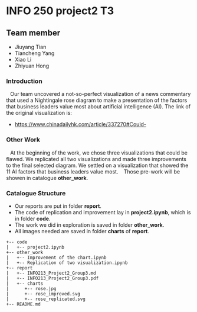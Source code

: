 # INFO 250 project2 T3
## Team member
- Jiuyang Tian
- Tiancheng Yang
- Xiao Li
- Zhiyuan Hong

### Introduction
&ensp; Our team uncovered a not-so-perfect visualization of a news commentary that used a Nightingale rose diagram to make a presentation of the factors that business leaders value most about artificial intelligence (AI).
The link of the original visualization is:  
- https://www.chinadailyhk.com/article/337270#Could-
### Other Work
&ensp; At the beginning of the work, we chose three visualizations that could be flawed. We replicated all two visualizations and made three improvements to the final selected diagram. We settled on a visualization that showed the 11 AI factors that business leaders value most.
&ensp; Those pre-work will be showen in catalogue **other_work**.  

### Catalogue Structure  
- Our reports are put in folder **report**.
- The code of replication and improvement lay in **project2.ipynb**, which is in folder **code**.
- The work we did in exploration is saved in folder **other_work**.
- All images needed are saved in folder **charts** of **report**.
```
+-- code
|   +-- project2.ipynb
+-- other_work
|   +-- Improvement of the chart.ipynb
|   +-- Replication of two visualization.ipynb
+-- report
|   +-- INFO213_Project2_Group3.md
|   +-- INFO213_Project2_Group3.pdf
|   +-- charts
|      +-- rose.jpg
|      +-- rose_improved.svg
|      +-- rose_replicated.svg
+-- README.md
```
